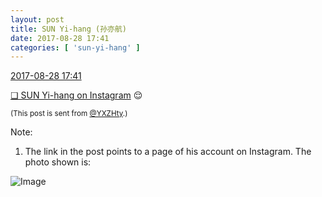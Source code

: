 ```yaml
---
layout: post
title: SUN Yi-hang (孙亦航)
date: 2017-08-28 17:41
categories: [ 'sun-yi-hang' ]
---
```


<div class="weibo-info">
  <a href="http://weibo.com/2565158051/FjcP02jlX">2017-08-28 17:41</a>
</div>

[❏ SUN Yi-hang on Instagram](https://www.instagram.com/p/BYVS5Q9jmP3/) :relieved:

<!-- more -->

<small>(This post is sent from [@YXZHty](http://weibo.com/2565158051).)</small>

Note:
1. The link in the post points to a page of his account on Instagram. The photo shown is:

![Image](https://scontent-sjc2-1.cdninstagram.com/t51.2885-15/e35/21107973_1911112362545009_5678763311609413632_n.jpg)
